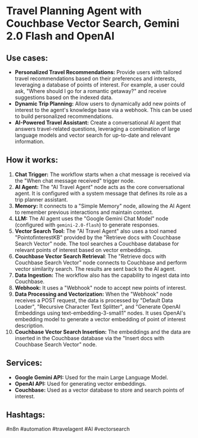 # Travel Planning Agent with Couchbase Vector Search, Gemini 2.0 Flash and OpenAI

## Use cases:

- **Personalized Travel Recommendations:** Provide users with tailored travel recommendations based on their preferences and interests, leveraging a database of points of interest. For example, a user could ask, "Where should I go for a romantic getaway?" and receive suggestions based on the indexed data.
- **Dynamic Trip Planning:** Allow users to dynamically add new points of interest to the agent's knowledge base via a webhook. This can be used to build personalized recommendations.
- **AI-Powered Travel Assistant:** Create a conversational AI agent that answers travel-related questions, leveraging a combination of large language models and vector search for up-to-date and relevant information.

## How it works:

1.  **Chat Trigger:** The workflow starts when a chat message is received via the "When chat message received" trigger node.
2.  **AI Agent:** The "AI Travel Agent" node acts as the core conversational agent. It is configured with a system message that defines its role as a trip planner assistant.
3.  **Memory:** It connects to a "Simple Memory" node, allowing the AI Agent to remember previous interactions and maintain context.
4.  **LLM:** The AI agent uses the "Google Gemini Chat Model" node (configured with `gemini-2.0-flash`) to generate responses.
5.  **Vector Search Tool:** The "AI Travel Agent" also uses a tool named "PointofinterestKB" provided by the "Retrieve docs with Couchbase Search Vector" node. The tool searches a Couchbase database for relevant points of interest based on vector embeddings.
6.  **Couchbase Vector Search Retrieval**: The "Retrieve docs with Couchbase Search Vector" node connects to Couchbase and perform vector similarity search. The results are sent back to the AI agent.
7. **Data Ingestion:** The workflow also has the capability to ingest data into Couchbase.
8. **Webhook:**  It uses a "Webhook" node to accept new points of interest.
9. **Data Processing and Vectorization:** When the "Webhook" node receives a POST request, the data is processed by "Default Data Loader", "Recursive Character Text Splitter", and "Generate OpenAI Embeddings using text-embedding-3-small1" nodes. It uses OpenAI's embedding model to generate a vector embedding of point of interest description.
10. **Couchbase Vector Search Insertion:** The embeddings and the data are inserted in the Couchbase database via the "Insert docs with Couchbase Search Vector" node.

## Services:

-   **Google Gemini API:** Used for the main Large Language Model.
-   **OpenAI API:** Used for generating vector embeddings.
-   **Couchbase:** Used as a vector database to store and search points of interest.

## Hashtags:

#n8n #automation #travelagent #AI #vectorsearch
